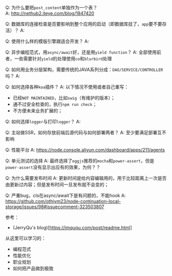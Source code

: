 Q: 为什么要把`post_content`单独作为一个表？  
A: http://nethub2.iteye.com/blog/1847420

Q: 数据库的连接检查是否要影响到整个应用的启动（即数据库挂了，`app`要不要存活）？
A:

Q: 使用什么样的模版引擎跟适合开发？
A:

Q: 异步编程范式，用`async/await`好，还是用`yield function`？
A: 全部使用前者，一些需要针对`yield`的处理使用`co`和`blurbird`处理

Q: 如何用业务分层架构，需要传统的JAVA系列分成：`DAO/SERVICE/CONTROLLER`吗？
A:

Q: 如何选择各种`koa`插件？
A: 以下情况不使用或者自己重写：
  + 已经`NOT MAINTAINED`，比如`swig`（有维护的版本）；
  + 通不过安全检查的，执行`npm run check`；
  + 不方便未来业务扩展的；

Q: 如何选择`logger`与打印`logger`？
A: 

Q: 主站做SSR，如何存放前端后源代码与如何部署两者？
A: 至少要满足部署互不影响

Q: 性能平台
A: https://node.console.aliyun.com/dashboard/apps/211/agents

Q: 单元测试的选择
A: 最终选择了`eggjs`推荐的`mocha`和`power-assert`，但是`power-assert`没有显示出应有的效果，为何？？

Q: 为什么需要发布时间
A: 更新时间是给内容编辑用的，用于比较距离上一次是否由更新过内容；但是发布时间一旦发布就不会变的；

Q: 严重bug，cls在async/await下是有问题的，不能hook
A: https://github.com/othiym23/node-continuation-local-storage/issues/98#issuecomment-323503807

参考：  
+ (JerryQu's blog)[https://imququ.com/post/readme.html]

从这里可以学习的：
+ 编程范式
+ 性能优化
+ 职业规划
+ 如何把产品做到极致
